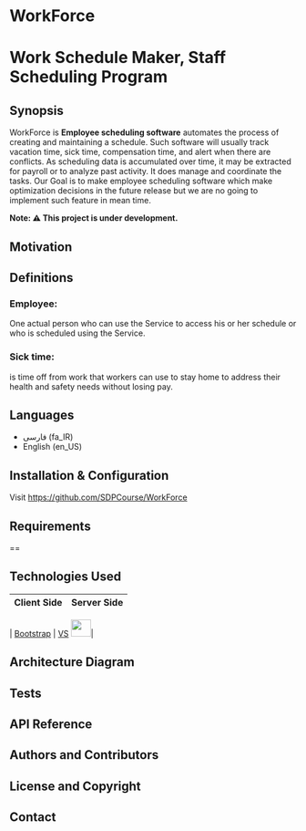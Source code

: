 # WorkForce
Work Schedule Maker, Staff Scheduling Program
==
## Synopsis
WorkForce is <b>Employee scheduling software</b> automates the process of creating and maintaining a schedule. Such software will usually track vacation time, sick time, compensation time, and alert when there are conflicts. As scheduling data is accumulated over time, it may be extracted for payroll or to analyze past activity. It does manage and coordinate the tasks. 
Our Goal is to make employee scheduling software which make optimization decisions in the future release but we are no going to implement such feature in mean time.

**Note: :warning: This project is under development.**

## Motivation
## Definitions

### Employee:
One actual person who can use the Service to access his or her schedule or who is scheduled using the Service. 

### Sick time:
is time off from work that workers can use to stay home to address their health and safety needs without losing pay.

## Languages
* فارسی (fa_IR)
* English (en_US)

## Installation & Configuration
 Visit https://github.com/SDPCourse/WorkForce
 
## Requirements 
==
## Technologies Used

| Client Side | Server Side |
|:-------------------:|:-------------------:|

| [Bootstrap](https://avatars2.githubusercontent.com/u/2918581?s=25) | [VS](http://www.vagrantup.com/) <img src="http://nickmeldrum.com/media/visual-studio-2010-logo.png" height="30" width="35" />| 

## Architecture Diagram
## Tests
## API Reference
## Authors and Contributors
## License and Copyright
## Contact






 
 


